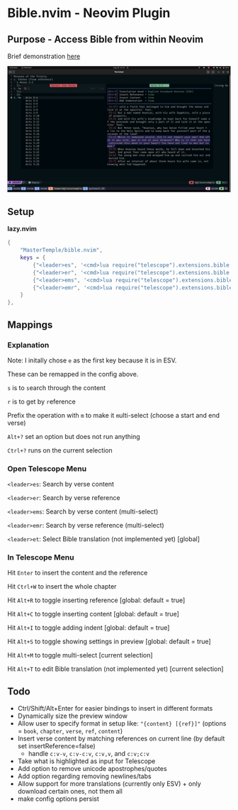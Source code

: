 # Bible.nvim - Neovim Plugin

## Purpose - Access Bible from within Neovim

Brief demonstration [here](https://www.youtube.com/watch?v=K8dJbFDudbE)

![search_example.png](search_example.png)


## Setup

**lazy.nvim**

```lua
{
	"MasterTemple/bible.nvim",
	keys = {
		{"<leader>es", '<cmd>lua require("telescope").extensions.bible.bible({isReferenceOnly = false, isMultiSelect = false})<CR>', desc = "Search by verse content" },
		{"<leader>er", '<cmd>lua require("telescope").extensions.bible.bible({isReferenceOnly = true, isMultiSelect = false})<CR>', desc = "Search by verse reference" },
		{"<leader>ems", '<cmd>lua require("telescope").extensions.bible.bible({isReferenceOnly = false, isMultiSelect = true})<CR>', desc = "Search by verse content (multi-select)" },
		{"<leader>emr", '<cmd>lua require("telescope").extensions.bible.bible({isReferenceOnly = true, isMultiSelect = true})<CR>', desc = "Search by verse reference (multi-select)" },
	}
},
```

## Mappings

### Explanation

Note: I initally chose `e` as the first key because it is in ESV.

These can be remapped in the config above.

`s` is to `s`earch through the content

`r` is to get by `r`eference

Prefix the operation with `m` to make it `m`ulti-select (choose a start and end verse)

`Alt+?` set an option but does not run anything

`Ctrl+?` runs on the current selection

### Open Telescope Menu

`<leader>es`: Search by verse content

`<leader>er`: Search by verse reference

`<leader>ems`: Search by verse content (multi-select)

`<leader>emr`: Search by verse reference (multi-select)

`<leader>et`: Select Bible translation (not implemented yet) [global]

### In Telescope Menu

Hit `Enter` to insert the content and the reference

Hit `Ctrl+W` to insert the whole chapter

Hit `Alt+R` to toggle inserting reference [global: default = true]

Hit `Alt+C` to toggle inserting content [global: default = true]

Hit `Alt+I` to toggle adding indent [global: default = true]

Hit `Alt+S` to toggle showing settings in preview [global: default = true]

Hit `Alt+M` to toggle multi-select [current selection]

Hit `Alt+T` to edit Bible translation (not implemented yet) [current selection]

## Todo

- Ctrl/Shift/Alt+Enter for easier bindings to insert in different formats
- Dynamically size the preview window
- Allow user to specify format in setup like: `"{content} [{ref}]"` (options = `book`, `chapter`, `verse`, `ref`, `content`)
- Insert verse content by matching references on current line (by default set insertReference=false)
	- handle `c:v-v`, `c:v-c:v`, `c:v,v`, and `c:v;c:v`
- Take what is highlighted as input for Telescope
- Add option to remove unicode apostrophes/quotes
- Add option regarding removing newlines/tabs
- Allow support for more translations (currently only ESV) + only download certain ones, not them all
- make config options persist
